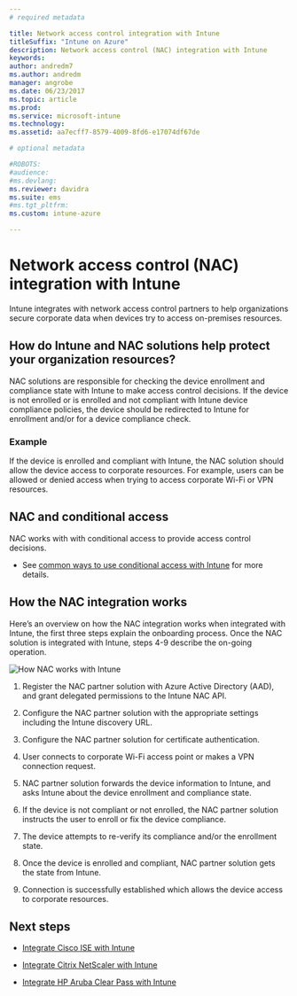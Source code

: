 ```yaml
---
# required metadata

title: Network access control integration with Intune
titleSuffix: "Intune on Azure"
description: Network access control (NAC) integration with Intune
keywords:
author: andredm7
ms.author: andredm
manager: angrobe
ms.date: 06/23/2017
ms.topic: article
ms.prod:
ms.service: microsoft-intune
ms.technology:
ms.assetid: aa7ecff7-8579-4009-8fd6-e17074df67de

# optional metadata

#ROBOTS:
#audience:
#ms.devlang:
ms.reviewer: davidra
ms.suite: ems
#ms.tgt_pltfrm:
ms.custom: intune-azure

---
```


# Network access control (NAC) integration with Intune

Intune integrates with network access control partners to help organizations secure corporate data when devices try to access on-premises resources.

## How do Intune and NAC solutions help protect your organization resources?

NAC solutions are responsible for checking the device enrollment and compliance state with Intune to make access control decisions. If the device is not enrolled or is enrolled and not compliant with Intune device compliance policies, the device should be redirected to Intune for enrollment and/or for a device compliance check.

### Example

If the device is enrolled and compliant with Intune, the NAC solution should allow the device access to corporate resources. For example, users can be allowed or denied access when trying to access corporate Wi-Fi or VPN resources.

## NAC and conditional access

NAC works with with conditional access to provide access control decisions.

- See [common ways to use conditional access with Intune](conditional-access-intune-common-ways-use) for more details.

## How the NAC integration works

Here’s an overview on how the NAC integration works when integrated with Intune, the first three steps explain the onboarding process. Once the NAC solution is integrated with Intune, steps 4-9 describe the on-going operation.

![How NAC works with Intune](./media/nac-image-1.png)

1.  Register the NAC partner solution with Azure Active Directory (AAD), and grant delegated permissions to the Intune NAC API.

2.  Configure the NAC partner solution with the appropriate settings including the Intune discovery URL.

3.  Configure the NAC partner solution for certificate authentication.

4.  User connects to corporate Wi-Fi access point or makes a VPN connection request.

5.  NAC partner solution forwards the device information to Intune, and asks Intune about the device enrollment and compliance state.

6.  If the device is not compliant or not enrolled, the NAC partner solution instructs the user to enroll or fix the device compliance.

7.  The device attempts to re-verify its compliance and/or the enrollment state.

8.  Once the device is enrolled and compliant, NAC partner solution gets the state from Intune.

9.  Connection is successfully established which allows the device access to corporate resources.

## Next steps

-   [Integrate Cisco ISE with Intune](http://www.cisco.com/c/en/us/td/docs/security/ise/2-1/admin_guide/b_ise_admin_guide_21/b_ise_admin_guide_20_chapter_01000.html)

-   [Integrate Citrix NetScaler with Intune](https://docs.citrix.com/en-us/netscaler-gateway/11-1/microsoft-intune-integration/configuring-network-access-control-device-check-for-netscaler-gateway-virtual-server-for-single-factor-authentication-deployment.html)

-   [Integrate HP Aruba Clear Pass with Intune](https://community.arubanetworks.com/t5/Security/ClearPass-Extensions-Microsoft-Intune-MDM-EMM-Integration/td-p/282841)
